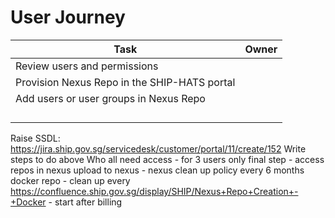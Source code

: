 # User Journey



|Task|Owner|
|---|---|
|Review users and permissions||
|Provision Nexus Repo in the SHIP-HATS portal||
|Add users or user groups in Nexus Repo||
|||
|||
|||
|||

Raise SSDL:  https://jira.ship.gov.sg/servicedesk/customer/portal/11/create/152
Write steps to do above
Who all need access - for 3 users only
final step - access repos in nexus
upload to nexus -
nexus clean up policy every 6 months
docker repo - clean up every  https://confluence.ship.gov.sg/display/SHIP/Nexus+Repo+Creation+-+Docker - start after billing